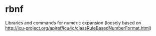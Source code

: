 # rbnf

Libraries and commands for numeric expansion (loosely based on http://icu-project.org/apiref/icu4c/classRuleBasedNumberFormat.html)
